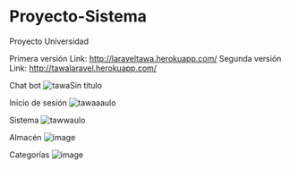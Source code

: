 # Proyecto-Sistema

Proyecto Universidad

Primera versión Link: http://laraveltawa.herokuapp.com/
Segunda versión Link: http://tawalaravel.herokuapp.com/


Chat bot
![tawaSin título](https://user-images.githubusercontent.com/9785790/115114837-e56c0e80-9f56-11eb-8941-93c98f42ffb0.png)

Inicio de sesión
![tawaaaulo](https://user-images.githubusercontent.com/9785790/115114865-14828000-9f57-11eb-8f95-5d9b0982154e.png)

Sistema 
![tawwaulo](https://user-images.githubusercontent.com/9785790/115114900-44ca1e80-9f57-11eb-8f1e-4719f4ff1e0c.png)

Almacén
![image](https://user-images.githubusercontent.com/9785790/115115003-b73afe80-9f57-11eb-9f80-96fc2c086e53.png)

Categorías
![image](https://user-images.githubusercontent.com/9785790/115115044-dcc80800-9f57-11eb-8d1b-e087da6dc759.png)
